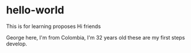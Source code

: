 # hello-world
This is for learning proposes 
Hi friends

George here, I'm from Colombia, I'm 32 years old these are my first steps develop.
